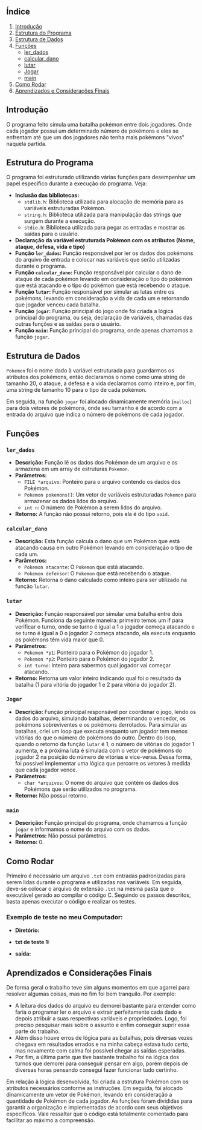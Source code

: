 ## Índice

1. [Introdução](#introdução)
2. [Estrutura do Programa](#estrutura-do-programa)
3. [Estrutura de Dados](#estrutura-de-dados)
4. [Funções](#funções)
    - [ler_dados](#ler_dados)
    - [calcular_dano](#calcular_dano)
    - [lutar](#lutar)
    - [Jogar](#jogar)
    - [main](#main)
5. [Como Rodar](#como-rodar)
6. [Aprendizados e Considerações Finais](#aprendizados-e-considerações-finais)

## Introdução

O programa feito simula uma batalha pokémon entre dois jogadores. Onde cada jogador possui um determinado número de pokémons e eles se enfrentam até que um dos jogadores não tenha mais pokémons "vivos" naquela partida.

## Estrutura do Programa

O programa foi estruturado utilizando várias funções para desempenhar um papel específico durante a execução do programa. Veja:

- **Inclusão das bibliotecas:**
  - `stdlib.h`: Biblioteca utilizada para alocação de memória para as variáveis estruturadas Pokémon.
  - `string.h`: Biblioteca utilizada para manipulação das strings que surgem durante a execução.
  - `stdio.h`: Biblioteca utilizada para pegar as entradas e mostrar as saídas para o usuário.
- **Declaração da variável estruturada Pokémon com os atributos (Nome, ataque, defesa, vida e tipo)**
- **Função `ler_dados`:** Função responsável por ler os dados dos pokémons do arquivo de entrada e colocar nas variáveis que serão utilizadas durante o programa.
- **Função `calcular_dano`:** Função responsável por calcular o dano de ataque de cada pokémon levando em consideração o tipo do pokémon que está atacando e o tipo do pokémon que está recebendo o ataque.
- **Função `lutar`:** Função responsável por simular as lutas entre os pokémons, levando em consideração a vida de cada um e retornando que jogador venceu cada batalha.
- **Função `jogar`:** Função principal do jogo onde foi criada a lógica principal do programa, ou seja, declaração de variáveis, chamadas das outras funções e as saídas para o usuário.
- **Função `main`:** Função principal do programa, onde apenas chamamos a função `jogar`.

## Estrutura de Dados

`Pokemon` foi o nome dado à variável estruturada para guardarmos os atributos dos pokémons, então declaramos o nome como uma string de tamanho 20, o ataque, a defesa e a vida declaramos como inteiro e, por fim, uma string de tamanho 10 para o tipo de cada pokémon.

Em seguida, na função `jogar` foi alocado dinamicamente memória (`malloc`) para dois vetores de pokémons, onde seu tamanho é de acordo com a entrada do arquivo que indica o número de pokémons de cada jogador.

## Funções

### `ler_dados`

- **Descrição:** Função lê os dados dos Pokémon de um arquivo e os armazena em um array de estruturas `Pokemon`.
- **Parâmetros:**
  - `FILE *arquivo`: Ponteiro para o arquivo contendo os dados dos Pokémon.
  - `Pokemon pokemons[]`: Um vetor de variáveis estruturadas `Pokemon` para armazenar os dados lidos do arquivo.
  - `int n`: O número de Pokémon a serem lidos do arquivo.
- **Retorno:** A função não possui retorno, pois ela é do tipo `void`.

### `calcular_dano`

- **Descrição:** Esta função calcula o dano que um Pokémon que está atacando causa em outro Pokémon levando em consideração o tipo de cada um.
- **Parâmetros:**
  - `Pokemon atacante`: O `Pokemon` que está atacando.
  - `Pokemon defensor`: O `Pokemon` que está recebendo o ataque.
- **Retorno:** Retorna o dano calculado como inteiro para ser utilizado na função `lutar`.

### `lutar`

- **Descrição:** Função responsável por simular uma batalha entre dois Pokémon. Funciona da seguinte maneira: primeiro temos um if para verificar o turno, onde se turno é igual a 1 o jogador começa atacando e se turno é igual a 0 o jogador 2 começa atacando, ela executa enquanto os pokémons têm vida maior que 0.
- **Parâmetros:**
  - `Pokemon *p1`: Ponteiro para o Pokémon do jogador 1.
  - `Pokemon *p2`: Ponteiro para o Pokémon do jogador 2.
  - `int turno`: Inteiro para sabermos qual jogador vai começar atacando.
- **Retorno:** Retorna um valor inteiro indicando qual foi o resultado da batalha (1 para vitória do jogador 1 e 2 para vitória do jogador 2).

### `Jogar`

- **Descrição:** Função principal responsável por coordenar o jogo, lendo os dados do arquivo, simulando batalhas, determinando o vencedor, os pokémons sobreviventes e os pokémons derrotados. Para simular as batalhas, criei um loop que executa enquanto um jogador tem menos vitórias do que o número de pokémons do outro. Dentro do loop, quando o retorno da função `lutar` é 1, o número de vitórias do jogador 1 aumenta, e a próxima luta é simulada com o vetor de pokémons do jogador 2 na posição do número de vitórias e vice-versa. Dessa forma, foi possível implementar uma lógica que percorre os vetores à medida que cada jogador vence.
- **Parâmetros:**
  - `char *arquivos`: O nome do arquivo que contém os dados dos Pokémons que serão utilizados no programa.
- **Retorno:** Não possui retorno.

### `main`

- **Descrição:** Função principal do programa, onde chamamos a função `jogar` e informamos o nome do arquivo com os dados.
- **Parâmetros:** Não possui parâmetros.
- **Retorno:** 0.

## Como Rodar

Primeiro é necessário um arquivo `.txt` com entradas padronizadas para serem lidas durante o programa e utilizadas nas variáveis. Em seguida, deve-se colocar o arquivo de extensão `.txt` na mesma pasta que o executável gerado ao compilar o código C. Seguindo os passos descritos, basta apenas executar o código e realizar os testes.

### Exemplo de teste no meu Computador:

- **Diretório:**

- **txt de teste 1:**

- **saída:**

## Aprendizados e Considerações Finais

De forma geral o trabalho teve sim alguns momentos em que agarrei para resolver algumas coisas, mas no fim foi bem tranquilo. Por exemplo:

- A leitura dos dados do arquivo eu demorei bastante para entender como faria o programar ler o arquivo e extrair perfeitamente cada dado e depois atribuir a suas respectivas variáveis e propriedades. Logo, foi preciso pesquisar mais sobre o assunto e enfim conseguir suprir essa parte do trabalho.
- Além disso houve erros de lógica para as batalhas, pois diversas vezes chegava em resultados errados e na minha cabeça estava tudo certo, mas novamente com calma foi possível chegar as saídas esperadas.
- Por fim, a última parte que tive bastante trabalho foi na lógica dos turnos que demorei para conseguir pensar em algo, porém depois de diversas horas pensando consegui fazer funcionar tudo certinho.

Em relação à lógica desenvolvida, foi criada a estrutura Pokémon com os atributos necessários conforme as instruções. Em seguida, foi alocado dinamicamente um vetor de Pokémon, levando em consideração a quantidade de Pokémon de cada jogador. As funções foram divididas para garantir a organização e implementadas de acordo com seus objetivos específicos. Vale ressaltar que o código está totalmente comentado para facilitar ao máximo a compreensão.
